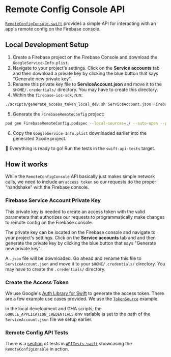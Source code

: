 # Remote Config Console API

[`RemoteConfigConsole.swift`](https://github.com/firebase/firebase-ios-sdk/blob/master/FirebaseRemoteConfig/Tests/SwiftAPI/RemoteConfigConsole.swift)
provides a simple API for interacting with an app's remote config on the
Firebase console.

## Local Development Setup
1. Create a Firebase project on the Firebase Console and download
the  `GoogleService-Info.plist`.
2. Navigate to your project's settings. Click on the **Service accounts** tab and
then download a private key by clicking the blue button that says "Generate new private key".
3. Rename this private key file to **ServiceAccount.json** and move it to
the `$HOME/.credentials/` directory. You may have to create this directory.
4. Within the `firebase-ios-sdk`, run:
```bash
./scripts/generate_access_token_local_dev.sh ServiceAccount.json FirebaseRemoteConfig/Tests/SwiftAPI/AccessToken.json
```
5. Generate the `FirebaseRemoteConfig` project:
```bash
pod gen FirebaseRemoteConfig.podspec --local-sources=./ --auto-open --platforms=ios
```
6. Copy the `GoogleService-Info.plist` downloaded earlier into the generated
Xcode project.

🚀 Everything is ready to go! Run the tests in the `swift-api-tests` target.


## How it works

While the `RemoteConfigConsole` API basically just makes simple network calls,
we need to include an `access token` so our requests do the proper "handshake" with the Firebase console.

### Firebase Service Account Private Key
This private key is needed to create an access token with the valid parameters
that authorizes our requests to programmatically make changes to remote config on the Firebase console.

The private key can be located on the Firebase console and navigate to your project's settings. Click on
the **Service accounts** tab and and then generate the private key by clicking
the blue button that says "Generate new private key".

A `.json` file will be downloaded. Go ahead and rename this file
to `ServiceAccount.json` and move it to your `$HOME/.credentials/` directory. 
You may have to create the `.credentials/` directory.

### Create the Access Token
We use Google's [Auth Library for Swift](https://github.com/googleapis/google-auth-library-swift)
to generate the access token. There are a few example use cases provided. We use the [`TokenSource`](https://github.com/googleapis/google-auth-library-swift/blob/master/Sources/Examples/TokenSource/main.swift)
example.

In the local development and GHA scripts, the `GOOGLE_APPLICATION_CREDENTIALS`
env variable is set to the path of the `ServiceAccount.json` file we setup earlier.

### Remote Config API Tests
There is a [section](https://github.com/firebase/firebase-ios-sdk/blob/master/FirebaseRemoteConfig/Tests/SwiftAPI/APITests.swift#L195)
of tests in [`APITests.swift`](https://github.com/firebase/firebase-ios-sdk/blob/master/FirebaseRemoteConfig/Tests/SwiftAPI/APITests.swift)
showcasing the  `RemoteConfigConsole` in action.
